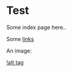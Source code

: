 # Test

Some index page here..


Some [links](https://www.google.com)

An image:

[!alt tag](http://lorempixel.com/400/200/sports/)



